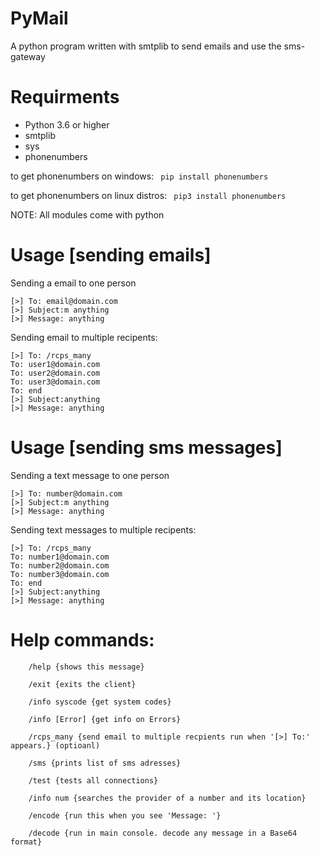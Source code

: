 # PyMail
A python program written with smtplib to send emails and use the sms-gateway

# Requirments
- Python 3.6 or higher
- smtplib
- sys
- phonenumbers

to get phonenumbers on windows:
``` pip install phonenumbers```

to get phonenumbers on linux distros:
``` pip3 install phonenumbers```


NOTE: All modules come with python

# Usage [sending emails]
Sending a email to one person

```
[>] To: email@domain.com
[>] Subject:m anything
[>] Message: anything
```

Sending email to multiple recipents:

```
[>] To: /rcps_many
To: user1@domain.com
To: user2@domain.com
To: user3@domain.com
To: end
[>] Subject:anything
[>] Message: anything
```

# Usage [sending sms messages]

Sending a text message to one person

```
[>] To: number@domain.com
[>] Subject:m anything
[>] Message: anything
```

Sending text messages to multiple recipents:

```
[>] To: /rcps_many
To: number1@domain.com
To: number2@domain.com
To: number3@domain.com
To: end
[>] Subject:anything
[>] Message: anything
```
# Help commands:
```
    /help {shows this message}
    
    /exit {exits the client}
    
    /info syscode {get system codes}
    
    /info [Error] {get info on Errors}
    
    /rcps_many {send email to multiple recpients run when '[>] To:' appears.} (optioanl)
    
    /sms {prints list of sms adresses}
    
    /test {tests all connections}
    
    /info num {searches the provider of a number and its location}
    
    /encode {run this when you see 'Message: '}
    
    /decode {run in main console. decode any message in a Base64 format}
    
```
